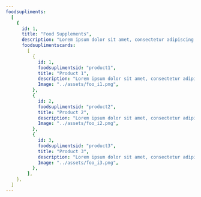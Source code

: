 ```yaml
---
foodsupliments:
  [
    {
      id: 1,
      title: "Food Supplements",
      description: "Lorem ipsum dolor sit amet, consectetur adipiscing elit.",
      foodsuplimentscards:
        [
          {
            id: 1,
            foodsuplimentsid: "product1",
            title: "Product 1",
            description: "Lorem ipsum dolor sit amet, consectetur adipiscing elit. Nunc odio in et, lectus sit lorem id integer. Lorem ipsum dolor sit amet, consectetur adipiscing elit.  lorem id integer. Lorem ipsum dolor sit amet, consectetur adipiscing elit.",
            Image: "../assets/foo_i1.png",
          },
          {
            id: 2,
            foodsuplimentsid: "product2",
            title: "Product 2",
            description: "Lorem ipsum dolor sit amet, consectetur adipiscing elit. Nunc odio in et, lectus sit lorem id integer. Lorem ipsum dolor sit amet, consectetur adipiscing elit.  lorem id integer. Lorem ipsum dolor sit amet, consectetur adipiscing elit.",
            Image: "../assets/foo_i2.png",
          },
          {
            id: 3,
            foodsuplimentsid: "product3",
            title: "Product 3",
            description: "Lorem ipsum dolor sit amet, consectetur adipiscing elit. Nunc odio in et, lectus sit lorem id integer. Lorem ipsum dolor sit amet, consectetur adipiscing elit.  lorem id integer. Lorem ipsum dolor sit amet, consectetur adipiscing elit.",
            Image: "../assets/foo_i3.png",
          },
        ],
    },
  ]
---
```

